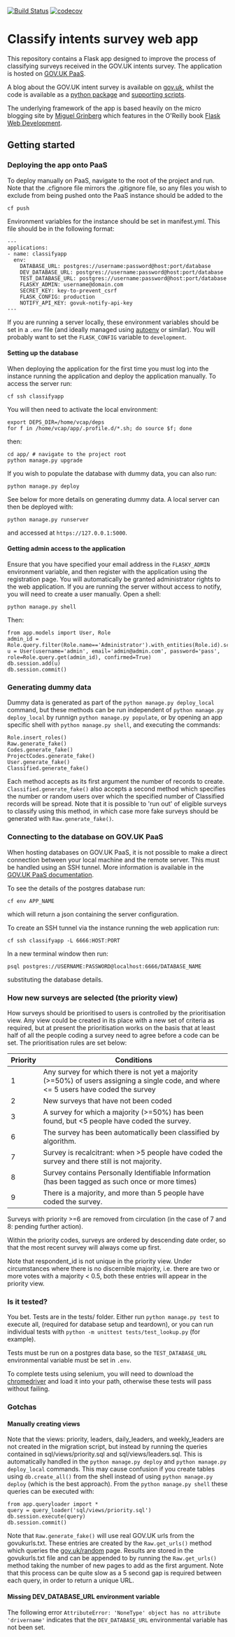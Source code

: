 [![Build Status](https://travis-ci.org/ukgovdatascience/classifyintentsapp.svg?branch=master)](https://travis-ci.org/ukgovdatascience/classifyintentsapp)
[![codecov](https://codecov.io/gh/ukgovdatascience/classifyintentsapp/branch/master/graph/badge.svg)](https://codecov.io/gh/ukgovdatascience/classifyintentsapp)

# Classify intents survey web app

This repository contains a Flask app designed to improve the process of classifying surveys received in the GOV.UK intents survey.
The application is hosted on [GOV.UK PaaS](https://www.cloud.service.gov.uk/).

A blog about the GOV.UK intent survey is available on [gov.uk](https://gdsdata.blog.gov.uk/2016/12/20/using-machine-learning-to-classify-user-comments-on-gov-uk/), whilst the code is available as a [python package](https://github.com/ukgovdatascience/classifyintents) and [supporting scripts](https://github.com/ukgovdatascience/classifyintentspipe).

The underlying framework of the app is based heavily on the micro blogging site by [Miguel Grinberg](https://github.com/miguelgrinberg/flasky) which features in the O'Reilly book [Flask Web Development](http://www.flaskbook.com).

## Getting started

### Deploying the app onto PaaS

To deploy manually on PaaS, navigate to the root of the project and run. Note that the .cfignore file mirrors the .gitignore file, so any files you wish to exclude from being pushed onto the PaaS instance should be added to the 

```
cf push
```

Environment variables for the instance should be set in manifest.yml.
This file should be in the following format:

```
---
applications:
- name: classifyapp
  env:
    DATABASE_URL: postgres://username:password@host:port/database
    DEV_DATABASE_URL: postgres://username:password@host:port/database
    TEST_DATABASE_URL: postgres://username:password@host:port/database
    FLASKY_ADMIN: username@domain.com 
    SECRET_KEY: key-to-prevent_csrf
    FLASK_CONFIG: production
    NOTIFY_API_KEY: govuk-notify-api-key
---

```

If you are running a server locally, these environment variables should be set in a `.env` file (and ideally managed using [autoenv](https://github.com/kennethreitz/autoenv) or similar). You will probably want to set the `FLASK_CONFIG` variable to `development`.

#### Setting up the database

When deploying the application for the first time you must log into the instance running the application and deploy the application manually.
To access the server run:

```
cf ssh classifyapp
```

You will then need to activate the local environment:

```
export DEPS_DIR=/home/vcap/deps
for f in /home/vcap/app/.profile.d/*.sh; do source $f; done
```
then:

```
cd app/ # navigate to the project root
python manage.py upgrade
```

If you wish to populate the database with dummy data, you can also run:

```
python manage.py deploy
```

See below for more details on generating dummy data.
A local server can then be deployed with:

```
python manage.py runserver
```

and accessed at `https://127.0.0.1:5000`.

#### Getting admin access to the application

Ensure that you have specified your email address in the `FLASKY_ADMIN` environment variable, and then register with the application using the registration page.
You will automatically be granted administrator rights to the web application.
If you are running the server without access to notify, you will need to create a user manually. Open a shell:

```
python manage.py shell
```

Then:

```
from app.models import User, Role
admin_id = Role.query.filter(Role.name=='Administrator').with_entities(Role.id).scalar()
u = User(username='admin', email='admin@admin.com', password='pass', role=Role.query.get(admin_id), confirmed=True)
db.session.add(u)
db.session.commit()
```

### Generating dummy data

Dummy data is generated as part of the `python manage.py deploy_local` command, but these methods can be run independent of `python manage.py deploy_local` by runnign `python manage.py populate`, or by opening an app specific shell with `python manage.py shell`, and executing the commands:

```
Role.insert_roles()
Raw.generate_fake()
Codes.generate_fake()
ProjectCodes.generate_fake()
User.generate_fake()
Classified.generate_fake()
```

Each method accepts as its first argument the number of records to create. `Classified.generate_fake()` also accepts a second method which specifies the number or random users over which the specified number of Classified records will be spread.
Note that it is possible to 'run out' of eligible surveys to classify using this method, in which case more fake surveys should be generated with `Raw.generate_fake()`.

### Connecting to the database on GOV.UK PaaS

When hosting databases on GOV.UK PaaS, it is not possible to make a direct connection between your local machine and the remote server. This must be handled using an SSH tunnel. More information is available in the [GOV.UK PaaS documentation](https://docs.cloud.service.gov.uk/#creating-tcp-tunnels-with-ssh).

To see the details of the postgres database run:

```
cf env APP_NAME 
```
which will return a json containing the server configuration.

To create an SSH tunnel via the instance running the web application run:

```
cf ssh classifyapp -L 6666:HOST:PORT
```

In a new terminal window then run: 

```
psql postgres://USERNAME:PASSWORD@localhost:6666/DATABASE_NAME
```

substituting the database details.

### How new surveys are selected (the priority view)

How surveys should be prioritised to users is controlled by the prioritisation view.
Any view could be created in its place with a new set of criteria as required, but at present the prioritisation works on the basis that at least half of all the people coding a survey need to agree before a code can be set. The prioritisation rules are set below:

|Priority|Conditions|
|---|---|
|1|Any survey for which there is not yet a majority (>=50%) of users assigning a single code, and where <= 5 users have coded the survey|
|2|New surveys that have not been coded|
|3|A survey for which a majority (>=50%) has been found, but <5 people have coded the survey.|
|6|The survey has been automatically been classified by algorithm.|
|7|Survey is recalcitrant: when >5 people have coded the survey and there still is not majority.
|8|Survey contains Personally Identifiable Information (has been tagged as such once or more times)|
|9|There is a majority, and more than 5 people have coded the survey.|

Surveys with priority >=6 are removed from circulation (in the case of 7 and 8: pending further action).

Within the priority codes, surveys are ordered by descending date order, so that the most recent survey will always come up first.

Note that respondent_id is not unique in the priority view.
Under circumstances where there is no discernible majority, i.e. there are two or more votes with a majority < 0.5, both these entries will appear in the priority view.

### Is it tested?

You bet. Tests are in the tests/ folder. Either run `python manage.py test` to execute all, (required for database setup and teardown), or you can run individual tests with `python -m unittest tests/test_lookup.py` (for example).

Tests must be run on a postgres data base, so the `TEST_DATABASE_URL` environmental variable must be set in `.env`.

To complete tests using selenium, you will need to download the [chromedriver](https://chromedriver.storage.googleapis.com) and load it into your path, otherwise these tests will pass without failing.



### Gotchas

#### Manually creating views

Note that the views: priority, leaders, daily_leaders, and weekly_leaders are not created in the migration script, but instead by running the queries contained in sql/views/priority.sql and sql/views/leaders.sql. This is automatically handled in the `python manage.py deploy` and `python manage.py deploy_local` commands.
This may cause confusion if you create tables using `db.create_all()` from the shell instead of using `python manage.py deploy` (which is the best approach).
From the `python manage.py shell` these queries can be executed with:

```
from app.queryloader import *
query = query_loader('sql/views/priority.sql')
db.session.execute(query)
db.session.commit()
```

Note that `Raw.generate_fake()` will use real GOV.UK urls from the govukurls.txt.
These entries are created by the `Raw.get_urls()` method which queries the [gov.uk/random](https://gov.uk/random) page.
Results are stored in the govukurls.txt file and can be appended to by running the `Raw.get_urls()` method taking the number of new pages to add as the first argument.
Note that this process can be quite slow as a 5 second gap is required between each query, in order to return a unique URL.

#### Missing DEV_DATABASE_URL environment variable

The following error `AttributeError: 'NoneType' object has no attribute 'drivername'` indicates that the `DEV_DATABASE_URL` environmental variable has not been set.

